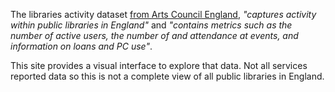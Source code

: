The libraries activity dataset [from Arts Council England](https://www.artscouncil.org.uk/supporting-arts-museums-and-libraries/supporting-libraries), _"captures activity within public libraries in England"_ and _"contains metrics such as the number of active users, the number of and attendance at events, and information on loans and PC use"_.

This site provides a visual interface to explore that data. Not all services reported data so this is not a complete view of all public libraries in England.
